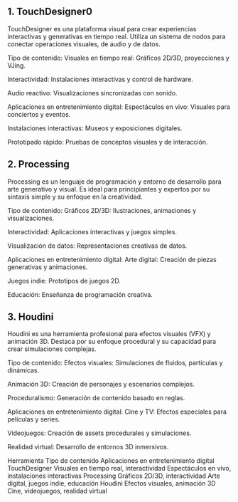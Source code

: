 ## 1. TouchDesigner0
TouchDesigner es una plataforma visual para crear experiencias interactivas y generativas en tiempo real. Utiliza un sistema de nodos para conectar operaciones visuales, de audio y de datos.

 Tipo de contenido:
Visuales en tiempo real: Gráficos 2D/3D, proyecciones y VJing.

 Interactividad: Instalaciones interactivas y control de hardware.

 Audio reactivo: Visualizaciones sincronizadas con sonido.

 Aplicaciones en entretenimiento digital:
Espectáculos en vivo: Visuales para conciertos y eventos.

 Instalaciones interactivas: Museos y exposiciones digitales.

 Prototipado rápido: Pruebas de conceptos visuales y de interacción.

## 2. Processing

Processing es un lenguaje de programación y entorno de desarrollo para arte generativo y visual. Es ideal para principiantes y expertos por su sintaxis simple y su enfoque en la creatividad.

 Tipo de contenido:
Gráficos 2D/3D: Ilustraciones, animaciones y visualizaciones.

 Interactividad: Aplicaciones interactivas y juegos simples.

 Visualización de datos: Representaciones creativas de datos.

 Aplicaciones en entretenimiento digital:
 Arte digital: Creación de piezas generativas y animaciones.

 Juegos indie: Prototipos de juegos 2D.

 Educación: Enseñanza de programación creativa.

## 3. Houdini
Houdini es una herramienta profesional para efectos visuales (VFX) y animación 3D. Destaca por su enfoque procedural y su capacidad para crear simulaciones complejas.

 Tipo de contenido:
Efectos visuales: Simulaciones de fluidos, partículas y dinámicas.

 Animación 3D: Creación de personajes y escenarios complejos.

 Proceduralismo: Generación de contenido basado en reglas.

Aplicaciones en entretenimiento digital:
Cine y TV: Efectos especiales para películas y series.

 Videojuegos: Creación de assets procedurales y simulaciones.

 Realidad virtual: Desarrollo de entornos 3D inmersivos.

 
Herramienta	Tipo de contenido	Aplicaciones en entretenimiento digital
TouchDesigner	Visuales en tiempo real, interactividad	Espectáculos en vivo, instalaciones interactivas
Processing	Gráficos 2D/3D, interactividad	Arte digital, juegos indie, educación
Houdini	Efectos visuales, animación 3D	Cine, videojuegos, realidad virtual
